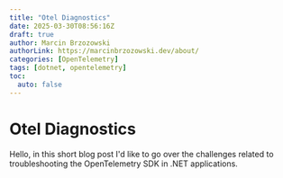 ```yaml
---
title: "Otel Diagnostics"
date: 2025-03-30T08:56:16Z
draft: true
author: Marcin Brzozowski
authorLink: https://marcinbrzozowski.dev/about/
categories: [OpenTelemetry]
tags: [dotnet, opentelemetry]
toc:
  auto: false
---
```


# Otel Diagnostics

Hello, in this short blog post I'd like to go over the challenges related to troubleshooting the OpenTelemetry SDK in .NET applications.
